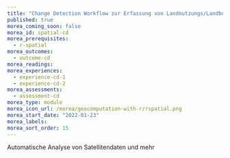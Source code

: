 ```yaml
---
title: "Change Detection Workflow zur Erfassung von Landnutzungs/Landbedeckungsänderungen "
published: true
morea_coming_soon: false
morea_id: spatial-cd
morea_prerequisites:
  - r-spatial
morea_outcomes:
  - outcome-cd
morea_readings:
morea_experiences:
  - experience-cd-1
  - experience-cd-2
morea_assessments:
  - assessment-cd
morea_type: module
morea_icon_url: /morea/geocomputation-with-r/rspatial.png
morea_start_date: "2022-01-23"
morea_labels:
morea_sort_order: 15
---
```


Automatische Analyse von Satellitendaten und mehr 

